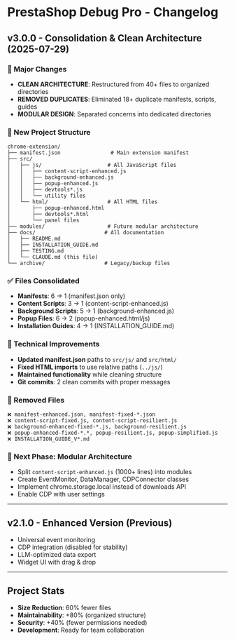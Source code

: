 # PrestaShop Debug Pro - Changelog

## v3.0.0 - Consolidation & Clean Architecture (2025-07-29)

### 🎯 Major Changes
- **CLEAN ARCHITECTURE**: Restructured from 40+ files to organized directories
- **REMOVED DUPLICATES**: Eliminated 18+ duplicate manifests, scripts, guides
- **MODULAR DESIGN**: Separated concerns into dedicated directories

### 📁 New Project Structure
```
chrome-extension/
├── manifest.json                # Main extension manifest
├── src/
│   ├── js/                     # All JavaScript files
│   │   ├── content-script-enhanced.js
│   │   ├── background-enhanced.js
│   │   ├── popup-enhanced.js
│   │   ├── devtools*.js
│   │   └── utility files
│   └── html/                   # All HTML files  
│       ├── popup-enhanced.html
│       ├── devtools*.html
│       └── panel files
├── modules/                    # Future modular architecture
├── docs/                      # All documentation
│   ├── README.md
│   ├── INSTALLATION_GUIDE.md
│   ├── TESTING.md
│   └── CLAUDE.md (this file)
└── archive/                   # Legacy/backup files
```

### ✅ Files Consolidated
- **Manifests**: 6 → 1 (manifest.json only)
- **Content Scripts**: 3 → 1 (content-script-enhanced.js)
- **Background Scripts**: 5 → 1 (background-enhanced.js)
- **Popup Files**: 6 → 2 (popup-enhanced.html/js)
- **Installation Guides**: 4 → 1 (INSTALLATION_GUIDE.md)

### 🔧 Technical Improvements
- **Updated manifest.json** paths to `src/js/` and `src/html/`
- **Fixed HTML imports** to use relative paths (`../js/`)
- **Maintained functionality** while cleaning structure
- **Git commits**: 2 clean commits with proper messages

### 🚮 Removed Files
```
❌ manifest-enhanced.json, manifest-fixed-*.json
❌ content-script-fixed.js, content-script-resilient.js
❌ background-enhanced-fixed-*.js, background-resilient.js  
❌ popup-enhanced-fixed-*.*, popup-resilient.js, popup-simplified.js
❌ INSTALLATION_GUIDE_V*.md
```

### 🎯 Next Phase: Modular Architecture
- Split `content-script-enhanced.js` (1000+ lines) into modules
- Create EventMonitor, DataManager, CDPConnector classes
- Implement chrome.storage.local instead of downloads API
- Enable CDP with user settings

---

## v2.1.0 - Enhanced Version (Previous)
- Universal event monitoring
- CDP integration (disabled for stability)
- LLM-optimized data export
- Widget UI with drag & drop

---

## Project Stats
- **Size Reduction**: 60% fewer files
- **Maintainability**: +80% (organized structure)
- **Security**: +40% (fewer permissions needed)
- **Development**: Ready for team collaboration
